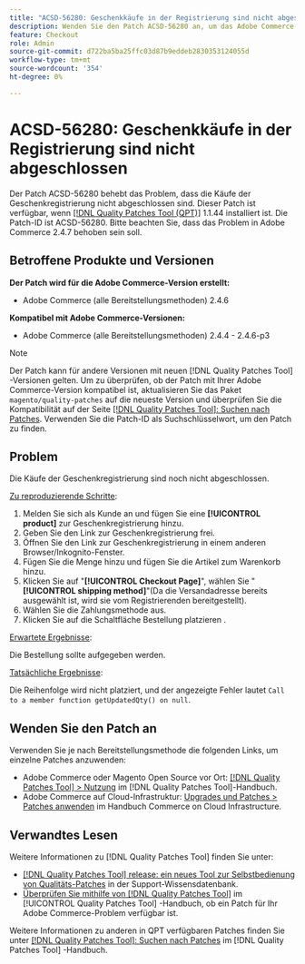 ```yaml
---
title: "ACSD-56280: Geschenkkäufe in der Registrierung sind nicht abgeschlossen."
description: Wenden Sie den Patch ACSD-56280 an, um das Adobe Commerce-Problem zu beheben, bei dem die Käufe der Geschenkregistrierung nicht abgeschlossen sind.
feature: Checkout
role: Admin
source-git-commit: d722ba5ba25ffc03d87b9eddeb2830353124055d
workflow-type: tm+mt
source-wordcount: '354'
ht-degree: 0%

---
```


# ACSD-56280: Geschenkkäufe in der Registrierung sind nicht abgeschlossen

Der Patch ACSD-56280 behebt das Problem, dass die Käufe der Geschenkregistrierung nicht abgeschlossen sind. Dieser Patch ist verfügbar, wenn [[!DNL Quality Patches Tool (QPT)]](https://experienceleague.adobe.com/en/docs/commerce-knowledge-base/kb/announcements/commerce-announcements/magento-quality-patches-released-new-tool-to-self-serve-quality-patches) 1.1.44 installiert ist. Die Patch-ID ist ACSD-56280. Bitte beachten Sie, dass das Problem in Adobe Commerce 2.4.7 behoben sein soll.

## Betroffene Produkte und Versionen

**Der Patch wird für die Adobe Commerce-Version erstellt:**

* Adobe Commerce (alle Bereitstellungsmethoden) 2.4.6

**Kompatibel mit Adobe Commerce-Versionen:**

* Adobe Commerce (alle Bereitstellungsmethoden) 2.4.4 - 2.4.6-p3

>[!NOTE]
>
>Der Patch kann für andere Versionen mit neuen [!DNL Quality Patches Tool] -Versionen gelten. Um zu überprüfen, ob der Patch mit Ihrer Adobe Commerce-Version kompatibel ist, aktualisieren Sie das Paket `magento/quality-patches` auf die neueste Version und überprüfen Sie die Kompatibilität auf der Seite [[!DNL Quality Patches Tool]: Suchen nach Patches](https://experienceleague.adobe.com/tools/commerce-quality-patches/index.html). Verwenden Sie die Patch-ID als Suchschlüsselwort, um den Patch zu finden.

## Problem

Die Käufe der Geschenkregistrierung sind noch nicht abgeschlossen.

<u>Zu reproduzierende Schritte</u>:

1. Melden Sie sich als Kunde an und fügen Sie eine **[!UICONTROL product]** zur Geschenkregistrierung hinzu.
1. Geben Sie den Link zur Geschenkregistrierung frei.
1. Öffnen Sie den Link zur Geschenkregistrierung in einem anderen Browser/Inkognito-Fenster.
1. Fügen Sie die Menge hinzu und fügen Sie die Artikel zum Warenkorb hinzu.
1. Klicken Sie auf &quot;**[!UICONTROL Checkout Page]**&quot;, wählen Sie &quot;**[!UICONTROL shipping method]**&quot;(Da die Versandadresse bereits ausgewählt ist, wird sie vom Registrierenden bereitgestellt).
1. Wählen Sie die Zahlungsmethode aus.
1. Klicken Sie auf die Schaltfläche Bestellung platzieren .

<u>Erwartete Ergebnisse</u>:

Die Bestellung sollte aufgegeben werden.

<u>Tatsächliche Ergebnisse</u>:

Die Reihenfolge wird nicht platziert, und der angezeigte Fehler lautet `Call to a member function getUpdatedQty() on null`.

## Wenden Sie den Patch an

Verwenden Sie je nach Bereitstellungsmethode die folgenden Links, um einzelne Patches anzuwenden:

* Adobe Commerce oder Magento Open Source vor Ort: [[!DNL Quality Patches Tool] > Nutzung](https://experienceleague.adobe.com/docs/commerce-operations/tools/quality-patches-tool/usage.html) im [!DNL Quality Patches Tool]-Handbuch.
* Adobe Commerce auf Cloud-Infrastruktur: [Upgrades und Patches > Patches anwenden](https://experienceleague.adobe.com/docs/commerce-cloud-service/user-guide/develop/upgrade/apply-patches.html) im Handbuch Commerce on Cloud Infrastructure.

## Verwandtes Lesen

Weitere Informationen zu [!DNL Quality Patches Tool] finden Sie unter:

* [[!DNL Quality Patches Tool] release: ein neues Tool zur Selbstbedienung von Qualitäts-Patches](https://experienceleague.adobe.com/en/docs/commerce-knowledge-base/kb/announcements/commerce-announcements/magento-quality-patches-released-new-tool-to-self-serve-quality-patches) in der Support-Wissensdatenbank.
* [Überprüfen Sie mithilfe von  [!DNL Quality Patches Tool]](/help/tools/quality-patches-tool/patches-available-in-qpt/check-patch-for-magento-issue-with-magento-quality-patches.md) im [!UICONTROL Quality Patches Tool] -Handbuch, ob ein Patch für Ihr Adobe Commerce-Problem verfügbar ist.


Weitere Informationen zu anderen in QPT verfügbaren Patches finden Sie unter [[!DNL Quality Patches Tool]: Suchen nach Patches](https://experienceleague.adobe.com/tools/commerce-quality-patches/index.html) im [!DNL Quality Patches Tool] -Handbuch.
